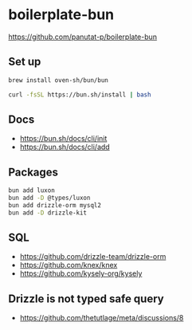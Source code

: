 # boilerplate-bun

https://github.com/panutat-p/boilerplate-bun

## Set up

```sh
brew install oven-sh/bun/bun
```

```sh
curl -fsSL https://bun.sh/install | bash
```

## Docs

- https://bun.sh/docs/cli/init
- https://bun.sh/docs/cli/add

## Packages

```sh
bun add luxon
bun add -D @types/luxon
bun add drizzle-orm mysql2
bun add -D drizzle-kit
```

## SQL

* https://github.com/drizzle-team/drizzle-orm
* https://github.com/knex/knex
* https://github.com/kysely-org/kysely

## Drizzle is not typed safe query

* https://github.com/thetutlage/meta/discussions/8
